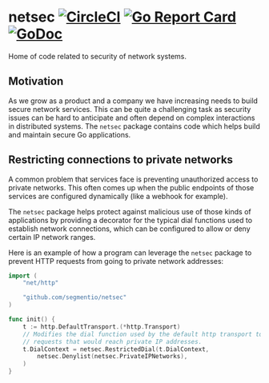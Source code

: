 # netsec [![CircleCI](https://circleci.com/gh/segmentio/netsec.svg?style=shield&circle-token=586dc5f2f8f249b7f85b0bc22fe18067a27e0a1f)](https://circleci.com/gh/segmentio/netsec) [![Go Report Card](https://goreportcard.com/badge/github.com/segmentio/netsec)](https://goreportcard.com/report/github.com/segmentio/netsec) [![GoDoc](https://godoc.org/github.com/segmentio/netsec?status.svg)](https://godoc.org/github.com/segmentio/netsec)
Home of code related to security of network systems.

## Motivation

As we grow as a product and a company we have increasing needs to build secure
network services. This can be quite a challenging task as security issues can be
hard to anticipate and often depend on complex interactions in distributed
systems. The `netsec` package contains code which helps build and maintain
secure Go applications.

## Restricting connections to private networks

A common problem that services face is preventing unauthorized access to private
networks. This often comes up when the public endpoints of those services are
configured dynamically (like a webhook for example).

The `netsec` package helps protect against malicious use of those kinds of
applications by providing a decorator for the typical dial functions used to
establish network connections, which can be configured to allow or deny certain
IP network ranges.

Here is an example of how a program can leverage the `netsec` package to prevent
HTTP requests from going to private network addresses:
```go
import (
    "net/http"

    "github.com/segmentio/netsec"
)

func init() {
    t := http.DefaultTransport.(*http.Transport)
    // Modifies the dial function used by the default http transport to deny
    // requests that would reach private IP addresses.
    t.DialContext = netsec.RestrictedDial(t.DialContext,
        netsec.Denylist(netsec.PrivateIPNetworks),
    )
}

```